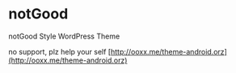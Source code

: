 notGood
=======

notGood Style WordPress Theme

no support, plz help your self [http://ooxx.me/theme-android.orz](http://ooxx.me/theme-android.orz)